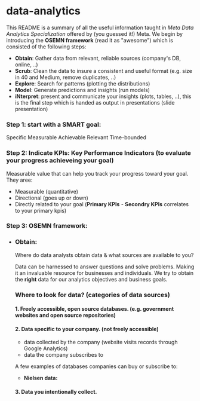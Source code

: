 # data-analytics
This README is a summary of all the useful information taught in *Meta Data Analytics Specialization* offered by (you guessed it!) Meta. We begin by introducing the **OSEMN framework** (read it as "awesome") which is consisted of the following steps:

- **Obtain**: Gather data from relevant, reliable sources (company's DB, online, ..)
- **Scrub**: Clean the data to insure a consistent and useful format (e.g. size in 40 and Medium, remove duplicates, ..)
- **Explore**: Search for patterns (plotting the distributions)
- **Model**: Generate predictions and insights (run models)
- **iNterpret**: present and communicate your insights (plots, tables, ..), this is the final step which is handed as output in presentations (slide presentation)



### Step 1: start with a SMART goal:
Specific 
Measurable
Achievable
Relevant
Time-bounded

### Step 2: Indicate KPIs: Key Performance Indicators (to evaluate your progress achieveing your goal)
Measurable value that can help you track your progress toward your goal.
They aree:
- Measurable (quantitative)
- Directional (goes up or down)
- Directly related to your goal (**Primary KPIs** - **Secondry KPIs** correlates to your primary kpis)


### Step 3: OSEMN framework:

- ### Obtain: 
  Where do data analysts obtain data & what sources are available to you?
  
  Data can be harnessed to answer questions and solve problems. Making it an invaluable resource for businesses and individuals. We try to obtain the **right** data for our analytics objectives and business goals.

  ### Where to look for data? (categories of data sources)

    #### 1. Freely accessible, open source databases. (e.g. government websites and open source repositories)
    #### 2. Data specific to your company. (not freely accessible)
  
  - data collected by the company (website visits records through Google Analytics)  
  - data the company subscribes to
    
  A few examples of databases companies can buy or subscribe to:

  - **Nielsen data:**

   #### 3. Data you intentionally collect.
    
